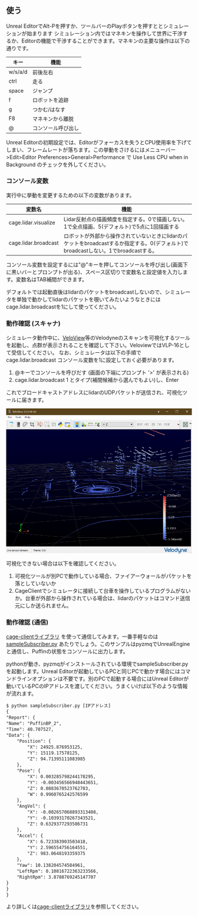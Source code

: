 ## 使う

Unreal EditorでAlt-Pを押すか、ツールバーのPlayボタンを押すととシミュレーションが始まります
シミュレーション内ではマネキンを操作して世界に干渉するか、Editorの機能で干渉することができます。マネキンの主要な操作は以下の通りです。

|キー|機能|
----|----
|w/s/a/d|前後左右|
|ctrl|走る|
|space|ジャンプ|
|f|ロボットを追跡|
|g|つかむ/はなす|
|F8|マネキンから離脱|
|@|コンソール呼び出し|

Unreal Editorの初期設定では、Editorがフォーカスを失うとCPU使用率を下げてしまい、フレームレートが落ちます。この挙動をさけるにはメニューバー>Edit>Editor Preferences>General>Performance で Use Less CPU when in Background のチェックを外してください。

### コンソール変数

実行中に挙動を変更するための以下の変数があります。

|変数名|機能|
----|----
|cage.lidar.visualize|Lidar反射点の描画頻度を指定する。0で描画しない。1で全点描画、5(デフォルト)で5点に1回描画する|
|cage.lidar.broadcast|ロボットが外部から操作されていないときにlidarのパケットをbroadcastするか指定する。0(デフォルト)でbroadcastしない。1でbroadcastする。|

コンソール変数を設定するには"@"キーを押してコンソールを呼び出し(画面下に黒いバーとプロンプトが出る)、スペース区切りで変数名と設定値を入力します。変数名はTAB補間ができます。

デフォルトでは起動直後はlidarのパケットをbroadcastしないので、シミュレータを単独で動かしてlidarのパケットを覗いてみたいようなときには cage.lidar.broadcastを1にして使ってください。

### 動作確認 (スキャナ)

シミュレータ動作中に、[VeloView](https://www.paraview.org/veloview/)等のVelodyneのスキャンを可視化するツールを起動し、点群が表示されることを確認して下さい。VeloviewではVLP-16として受信してください。
なお、シミュレータは以下の手順で cage.lidar.broadcast コンソール変数を1に設定しておく必要があります。

1. @キーでコンソールを呼びだす (画面の下端にプロンプト '>' が表示される)
2. cage.lidar.broadcast 1 とタイプ(補間候補から選んでもよい)し、Enter

これでブロードキャストアドレスにlidarのUDPパケットが送信され、可視化ツールに届きます。

![VeloView](../VeloView.png)

可視化できない場合は以下を確認してください。

1. 可視化ツールが別PCで動作している場合、ファイアーウォールがパケットを落としていないか
2. CageClientでシミュレータに接続して台車を操作しているプログラムがないか。台車が外部から操作されている場合は、lidarのパケットはコマンド送信元にしか送られません。


### 動作確認 (通信)

[cage-clientライブラリ](https://github.com/furo-org/CageClient) を使って通信してみます。一番手軽なのは [sampleSubscriber.py](https://github.com/furo-org/CageClient/blob/master/sampleSubscriber.py) あたりでしょう。このサンプルはpyzmqでUnrealEngineと通信し、Puffinの状態をコンソールに出力します。

pythonが動き、pyzmqがインストールされている環境でsampleSubscriber.pyを起動します。Unreal Editorが起動しているPCと同じPCで動かす場合にはコマンドラインオプションは不要です。別のPCで起動する場合にはUnreal Editorが動いているPCのIPアドレスを渡してください。うまくいけば以下のような情報が流れます。

```
$ python sampleSubscriber.py [IPアドレス]
{
"Report": {
"Name": "PuffinBP_2",
"Time": 40.707527,
"Data": {
    "Position": {
        "X": 24925.876953125,
        "Y": 15119.17578125,
        "Z": 94.71395111083985
    },
    "Pose": {
        "X": 0.003285798244178295,
        "Y": -0.003456566948443651,
        "Z": 0.0883670523762703,
        "W": 0.9960765242576599
    },
    "AngVel": {
        "X": -0.002657068893313408,
        "Y": -0.10393170267343521,
        "Z": 0.6329377293586731
    },
    "Accel": {
        "X": 6.723383903503418,
        "Y": 2.596554756164551,
        "Z": 983.0648193359375
    },
    "Yaw": 10.138204574584961,
    "LeftRpm": 0.10816722363233566,
    "RightRpm": 3.8788769245147707
}
}
}
```

より詳しくは[cage-clientライブラリ](https://github.com/furo-org/CageClient)を参照してください。
